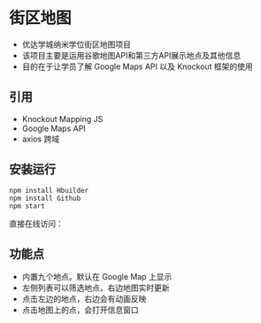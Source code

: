 # 街区地图
- 优达学城纳米学位街区地图项目
- 该项目主要是运用谷歌地图API和第三方API展示地点及其他信息
- 目的在于让学员了解 Google Maps API 以及 Knockout 框架的使用

## 引用
- Knockout Mapping JS
- Google Maps API
- axios 跨域

## 安装运行
```
npm install Hbuilder
npm install Github
npm start
```
直接在线访问： 

## 功能点
- 内置九个地点。默认在 Google Map 上显示
- 左侧列表可以筛选地点，右边地图实时更新
- 点击左边的地点，右边会有动画反映
- 点击地图上的点，会打开信息窗口